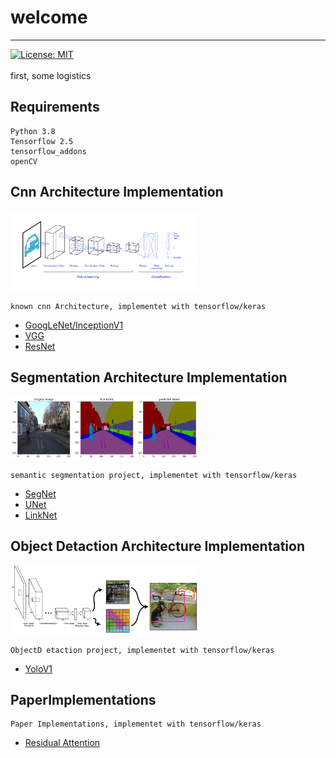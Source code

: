 # welcome 
--------------------------------------------------------------------------------
[![License: MIT](https://img.shields.io/badge/License-MIT-yellow.svg)](https://opensource.org/licenses/MIT)
<br/><br/>
 first, some logistics 

## Requirements

    Python 3.8
    Tensorflow 2.5
    tensorflow_addons
    openCV

## Cnn Architecture Implementation
<img src="img/cnn.png" alt="cnn" width="300"/>

    known cnn Architecture, implementet with tensorflow/keras 

* [GoogLeNet/InceptionV1](https://github.com/giladElichai/public/tree/main/CnnArchitecture/GoogLeNet_InceptionV1)
* [VGG](https://github.com/giladElichai/public/tree/main/CnnArchitecture/VGG)
* [ResNet](https://github.com/giladElichai/public/tree/main/CnnArchitecture/ResNet)
 


## Segmentation Architecture Implementation
<img src="img/semantic-segmentation.png" alt="cnn" width="300"/>

    semantic segmentation project, implementet with tensorflow/keras 

* [SegNet](https://github.com/giladElichai/public/tree/main/segmentation/SEGNet)
* [UNet](https://github.com/giladElichai/public/tree/main/segmentation/UNET)
* [LinkNet](https://github.com/giladElichai/public/tree/main/segmentation/LinkNet)


## Object Detaction Architecture Implementation
<img src="img/yolo_.png" alt="cnn" width="300"/>

    ObjectD etaction project, implementet with tensorflow/keras 

* [YoloV1](https://github.com/giladElichai/public/tree/main/ObjectDetaction/Yolov1)



## PaperImplementations

    Paper Implementations, implementet with tensorflow/keras     

* [Residual Attention](https://github.com/giladElichai/public/tree/main/PaperImplementations/ResidualAttention)


